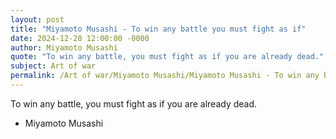 ```yaml
---
layout: post
title: "Miyamoto Musashi - To win any battle you must fight as if"
date: 2024-12-28 12:00:00 -0000
author: Miyamoto Musashi
quote: "To win any battle, you must fight as if you are already dead."
subject: Art of war
permalink: /Art of war/Miyamoto Musashi/Miyamoto Musashi - To win any battle you must fight as if
---
```


To win any battle, you must fight as if you are already dead.

- Miyamoto Musashi
